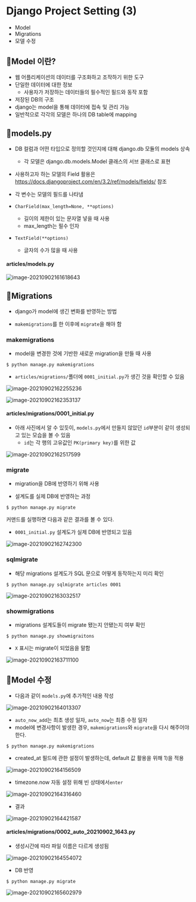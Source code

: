 # Django Project Setting (3) 

- Model 
- Migrations
- 모델 수정



## 📌Model 이란?

- 웹 어플리케이션의 데이터를 구조화하고 조작하기 위한 도구
- 단일한 데이터에 대한 정보
  - 사용자가 저장하는 데이터들의 필수적인 필드와 동작 포함
- 저장된 DB의 구조
- django는 model을 통해 데이터에 접속 및 관리 가능
- 일반적으로 각각의 모델은 하나의 DB table에 mapping



## 📌models.py

- DB 컬럼과 어떤 타입으로 정의할 것인지에 대해 django.db 모듈의 models 상속
  - 각 모델은 django.db.models.Model 클래스의 서브 클래스로 표현

- 사용하고자 하는 모델의 Field 활용은 <https://docs.djangoproject.com/en/3.2/ref/models/fields/> 참조

- 각 변수는 모델의 필드를 나타냄



- `CharField(max_length=None, **options)`
  - 길이의 제한이 있는 문자열 넣을 때 사용
  - max_length는 필수 인자
- `TextField(**options)`
  - 글자의 수가 많을 때 사용



#### articles/models.py

![image-20210902161618643](Django_SETTING_3_model.assets/image-20210902161618643.png)





## 📌Migrations

- django가 model에 생긴 변화를 반영하는 방법

- `makemigrations`를 한 이후에 `migrate`을 해야 함



### makemigrations

- model을 변경한 것에 기반한 새로운 migration을 만들 때 사용

```
$ python manage.py makemigrations
```

- `articles/migrations/`폴더에 `0001_initial.py`가 생긴 것을 확인할 수 있음

![image-20210902162255236](Django_SETTING_3_model.assets/image-20210902162255236.png)

![image-20210902162353137](Django_SETTING_3_model.assets/image-20210902162353137.png)



#### articles/migrations/0001_initial.py

- 아래 사진에서 알 수 있듯이, `models.py`에서 만들지 않았던 `id`부분이 같이 생성되고 있는 모습을 볼 수 있음
  - `id`는 각 행의 고유값인 `PK(primary key)`를 위한 값

![image-20210902162517599](Django_SETTING_3_model.assets/image-20210902162517599.png)





### migrate

- migration을 DB에 반영하기 위해 사용

- 설계도를 실제 DB에 반영하는 과정

```
$ python manage.py migrate
```

커맨드를 실행하면 다음과 같은 결과를 볼 수 있다.

- `0001_initial.py` 설계도가 실제 DB에 반영되고 있음

![image-20210902162742300](Django_SETTING_3_model.assets/image-20210902162742300.png)





### sqlmigrate

- 해당 migrations 설계도가 SQL 문으로 어떻게 동작하는지 미리 확인

```
$ python manage.py sqlmigrate articles 0001
```

![image-20210902163032517](Django_SETTING_3_model.assets/image-20210902163032517.png)





### showmigrations

- migrations 설계도들이 migrate 됐는지 안됐는지 여부 확인

```
$ python manage.py showmigraitons
```

- `X` 표시는 migrate이 되었음을 말함

![image-20210902163711100](Django_SETTING_3_model.assets/image-20210902163711100.png)





## 📌Model 수정

- 다음과 같이 `models.py`에 추가적인 내용 작성

![image-20210902164013307](Django_SETTING_3_model.assets/image-20210902164013307.png)

- `auto_now_add`는 최초 생성 일자, `auto_now`는 최종 수정 일자
- model에 변경사항이 발생한 경우, `makemigrations`와 `migrate`을 다시 해주어야 한다.



```
$ python manage.py makemigrations
```

- created_at 필드에 관한 설정이 발생하는데, default 값 활용을 위해 1)을 적용

![image-20210902164156509](Django_SETTING_3_model.assets/image-20210902164156509.png)

- timezone.now 자동 설정 위해 빈 상태에서`enter`

![image-20210902164316460](Django_SETTING_3_model.assets/image-20210902164316460.png)

- 결과

![image-20210902164421587](Django_SETTING_3_model.assets/image-20210902164421587.png)



#### articles/migrations/0002_auto_20210902_1643.py

- 생성시간에 따라 파일 이름은 다르게 생성됨

![image-20210902164554072](Django_SETTING_3_model.assets/image-20210902164554072.png)



- DB 반영

```
$ python manage.py migrate
```

![image-20210902165602979](Django_SETTING_3_model.assets/image-20210902165602979.png)

